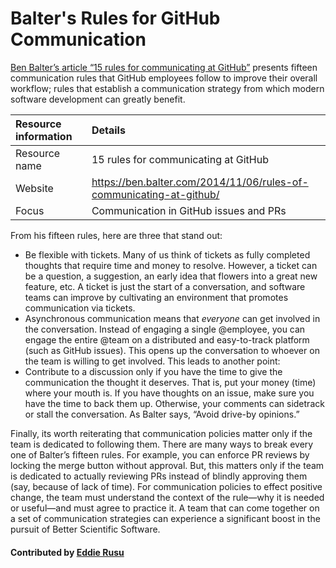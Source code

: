 # Balter's Rules for GitHub Communication

[Ben Balter’s article “15 rules for communicating at GitHub”](https://ben.balter.com/2014/11/06/rules-of-communicating-at-github/)
presents fifteen communication rules that GitHub employees follow to improve their overall workflow; rules that establish a
communication strategy from which modern software development can greatly benefit.

Resource information | Details 
:--- | :--- 
Resource name  | 15 rules for communicating at GitHub
Website  | https://ben.balter.com/2014/11/06/rules-of-communicating-at-github/
Focus | Communication in GitHub issues and PRs

From his fifteen rules, here are three that stand out:

  * Be flexible with tickets. Many of us think of tickets as fully completed thoughts that require time
    and money to resolve. However, a ticket can be a question, a suggestion, an early idea that flowers
    into a great new feature, etc. A ticket is just the start of a conversation, and software teams can
    improve by cultivating an environment that promotes communication via tickets.
  * Asynchronous communication means that *everyone* can get involved in the conversation. Instead of
    engaging a single @employee, you can engage the entire @team on a distributed and easy-to-track
    platform (such as GitHub issues). This opens up the conversation to whoever on the team is willing
    to get involved. This leads to another point:
  * Contribute to a discussion only if you have the time to give the communication the thought it deserves.
    That is, put your money (time) where your mouth is. If you have thoughts on an issue, make sure you have the
    time to back them up. Otherwise, your comments can sidetrack or stall the conversation.
    As Balter says, “Avoid drive-by opinions.”

Finally, its worth reiterating that communication policies matter only if the team is dedicated to following them.
There are many ways to break every one of Balter’s fifteen rules. For example, you can enforce PR reviews by locking
the merge button without approval. But, this matters only if the team is dedicated to actually reviewing
PRs instead of blindly approving them (say, because of lack of time). For communication policies to effect
positive change, the team must understand the context of the rule—why it is needed or useful—and must agree to practice it.
A team that can come together on a set of communication strategies can experience a significant boost in the pursuit of Better Scientific Software.

#### Contributed by [Eddie Rusu](http://github.com/rusu24edward)
